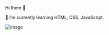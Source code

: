 Hi there 👋

🌱 I’m currently learning HTML, CSS, JavaScript.

![image]({https://img.shields.io/badge/VSCode-0078D4?style=for-the-badge&logo=visual%20studio%20code&logoColor=white})

